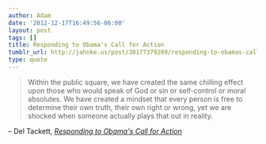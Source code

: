```yaml
---
author: Adam
date: '2012-12-17T16:49:56-06:00'
layout: post
tags: []
title: Responding to Obama's Call for Action
tumblr_url: http://jahnke.us/post/38177379289/responding-to-obamas-call-for-action
type: quote
---
```


> Within the public square, we have created the same chilling effect upon those who would speak of God or sin or self-control or moral absolutes. We have created a mindset that every person is free to determine their own truth, their own right or wrong, yet we are shocked when someone actually plays that out in reality.

– Del Tackett, *[Responding to Obama's Call for Action](http://deltackett.com/index.php?option=com_k2&view=item&id=353:responding-to-obama’s-call-for-action&Itemid=101)*
